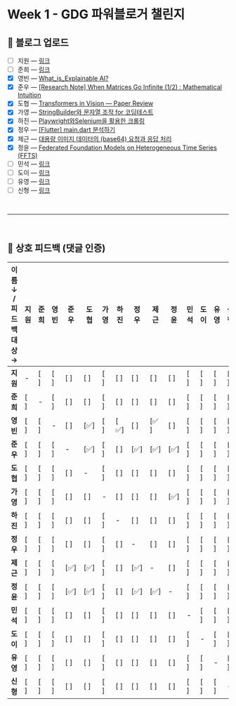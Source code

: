 # Week 1 - GDG 파워블로거 챌린지

## 📝 블로그 업로드
- [ ] 지원 — [링크]()
- [ ] 준희 — [링크]()
- [x] 영빈 — [What_is_Explainable AI?](https://velog.io/@lzcuro/%EC%84%A4%EB%AA%85-%EA%B0%80%EB%8A%A5%ED%95%9C-AI%EC%97%90-%EB%8C%80%ED%95%B4)
- [x] 준우 — [[Research Note] When Matrices Go Infinite (1/2) : Mathematical Intuition](https://velog.io/@melon-chicken/Research-Note-When-Matrices-Go-Infinite-12-Mathematical-Intuition)
- [x] 도협 — [Transformers in Vision — Paper Review](https://medium.com/@dohyeoplim/transformers-in-vision-paper-review-861da5888956)
- [x] 가영 — [StringBuilder와 문자열 조작 for 코딩테스트](https://velog.io/@no-glass-otacku/StringBuilder%EC%99%80-%EB%AC%B8%EC%9E%90%EC%97%B4-%EC%A1%B0%EC%9E%91)
- [x] 하진 — [Playwright와Selenium을 활용한 크롤링](https://pajingi.tistory.com/1)
- [x] 정우 — [[Flutter] main.dart 분석하기](https://velog.io/@yjw326/Flutter-main.dart-%EB%B6%84%EC%84%9D%ED%95%98%EA%B8%B0)
- [x] 제근 — [대용량 이미지 데이터의 (base64) 요청과 응답 처리](https://cndowy21.tistory.com/52)
- [x] 정윤 — [Federated Foundation Models on Heterogeneous Time Series (FFTS)](https://velog.io/@itisyijy/Review-Federated-Foundation-Models-on-Heterogeneous-Time-Series-FFTS-hogo6nsh)
- [ ] 민석 — [링크]()
- [ ] 도이 — [링크]()
- [ ] 유영 — [링크]()
- [ ] 신형 — [링크]()

<br>

---

<br>

## 💬 상호 피드백 (댓글 인증)

| 이름 ↓ / 피드백 대상 → | 지원  | 준희  | 영빈  | 준우  | 도협  | 가영  | 하진  | 정우  | 제근  | 정윤  | 민석  | 도이  | 유영  | 신형  |
| --------------- | --- | --- | --- | --- | --- | --- | --- | --- | --- | --- | --- | --- | --- | --- |
| **지원**          | -   | [ ] | [ ] | [ ] | [ ] | [ ] | [ ] | [ ] | [ ] | [ ] | [ ] | [ ] | [ ] | [ ] |
| **준희**          | [ ] | -   | [ ] | [ ] | [ ] | [ ] | [ ] | [ ] | [ ] | [ ] | [ ] | [ ] | [ ] | [ ] |
| **영빈**          | [ ] | [ ] | -   | [ ] | [✅] | [ ] | [ ✅] | [ ] | [✅ ] | [ ] | [ ] | [ ] | [ ] | [ ] |
| **준우**          | [ ] | [ ] | [ ] | -   | [✅] | [ ] | [ ] | [✅] | [✅] | [✅] | [ ] | [ ] | [ ] | [ ] |
| **도협**          | [ ] | [ ] | [ ] | [ ] | -   | [ ] | [ ] | [ ] | [ ] | [ ] | [ ] | [ ] | [ ] | [ ] |
| **가영**          | [ ] | [ ] | [ ] | [ ] | [ ] | -   | [ ] | [ ] | [ ] | [✅] | [ ] | [ ] | [ ] | [ ] |
| **하진**          | [ ] | [ ] | [ ] | [ ] | [ ] | [ ] | -   | [ ] | [ ] | [ ] | [ ] | [ ] | [ ] | [ ] |
| **정우**          | [ ] | [ ] | [ ] | [ ] | [ ] | [ ] | [ ] | -   | [ ] | [ ] | [ ] | [ ] | [ ] | [ ] |
| **제근**          | [ ] | [ ] | [ ] | [✅] | [✅] | [ ] | [ ] | [✅] | -   | [ ] | [ ] | [ ] | [ ] | [ ] |
| **정윤**          | [ ] | [ ] | [ ] | [✅] | [✅] | [ ] | [ ] | [✅] | [✅] | -   | [ ] | [ ] | [ ] | [ ] |
| **민석**          | [ ] | [ ] | [ ] | [ ] | [ ] | [ ] | [ ] | [ ] | [ ] | [ ] | -   | [ ] | [ ] | [ ] |
| **도이**          | [ ] | [ ] | [ ] | [ ] | [ ] | [ ] | [ ] | [ ] | [ ] | [ ] | [ ] | -   | [ ] | [ ] |
| **유영**          | [ ] | [ ] | [ ] | [ ] | [ ] | [ ] | [ ] | [ ] | [ ] | [ ] | [ ] | [ ] | -   | [ ] |
| **신형**          | [ ] | [ ] | [ ] | [ ] | [ ] | [ ] | [ ] | [ ] | [ ] | [ ] | [ ] | [ ] | [ ] | -   |
